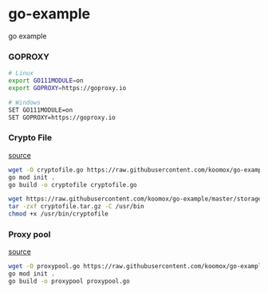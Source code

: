 # go-example
go example

### GOPROXY        
```sh
# Linux
export GO111MODULE=on
export GOPROXY=https://goproxy.io

# Windows
SET GO111MODULE=on
SET GOPROXY=https://goproxy.io
```
### Crypto File        
[source](source/cryptofile.go)           
```sh
wget -O cryptofile.go https://raw.githubusercontent.com/koomox/go-example/master/source/cryptofile.go
go mod init .
go build -o cryptofile cryptofile.go
```
```sh
wget https://raw.githubusercontent.com/koomox/go-example/master/storage/cryptofile.tar.gz
tar -zxf cryptofile.tar.gz -C /usr/bin
chmod +x /usr/bin/cryptofile
```
### Proxy pool        
[source](source/proxypool.go)          
```sh
wget -O proxypool.go https://raw.githubusercontent.com/koomox/go-example/master/source/proxypool.go
go mod init .
go build -o proxypool proxypool.go
```